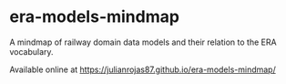 # era-models-mindmap
A mindmap of railway domain data models and their relation to the ERA vocabulary.

Available online at https://julianrojas87.github.io/era-models-mindmap/